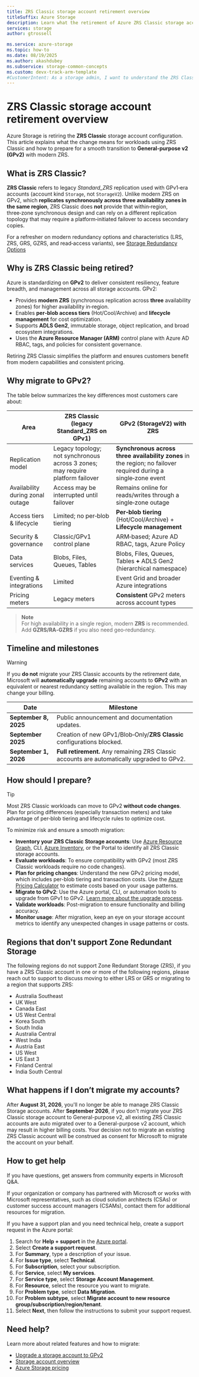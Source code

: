 ```yaml
---
title: ZRS Classic storage account retirement overview
titleSuffix: Azure Storage
description: Learn what the retirement of Azure ZRS Classic storage accounts means and how to prepare for a smooth migration to GPv2.
services: storage
author: gtrossell

ms.service: azure-storage
ms.topic: how-to
ms.date: 08/19/2025
ms.author: akashdubey
ms.subservice: storage-common-concepts
ms.custom: devx-track-arm-template
#CustomerIntent: As a storage admin, I want to understand the ZRS Classic retirement so that I can prepare for a smooth migration to GPv2.
---
```


# ZRS Classic storage account retirement overview

Azure Storage is retiring the **ZRS Classic** storage account configuration. This article explains what the change means for workloads using ZRS Classic and how to prepare for a smooth transition to **General-purpose v2 (GPv2)** with modern ZRS.

## What is ZRS Classic?

**ZRS Classic** refers to legacy *Standard_ZRS* replication used with GPv1‑era accounts (account kind `Storage`, not `StorageV2`). Unlike modern ZRS on GPv2, which **replicates synchronously across three availability zones in the same region**, ZRS Classic does **not** provide that within‑region, three‑zone synchronous design and can rely on a different replication topology that may require a platform‑initiated failover to access secondary copies.

For a refresher on modern redundancy options and characteristics (LRS, ZRS, GRS, GZRS, and read‑access variants), see [Storage Redundancy Options](storage-redundancy.md)

## Why is ZRS Classic being retired?

Azure is standardizing on **GPv2** to deliver consistent resiliency, feature breadth, and management across all storage accounts. GPv2:

- Provides **modern ZRS** (synchronous replication across **three** availability zones) for higher availability in‑region.
- Enables **per‑blob access tiers** (Hot/Cool/Archive) and **lifecycle management** for cost optimization.
- Supports **ADLS Gen2**, immutable storage, object replication, and broad ecosystem integrations.
- Uses the **Azure Resource Manager (ARM)** control plane with Azure AD RBAC, tags, and policies for consistent governance.

Retiring ZRS Classic simplifies the platform and ensures customers benefit from modern capabilities and consistent pricing.

## Why migrate to GPv2?

The table below summarizes the key differences most customers care about:

| Area | ZRS Classic (legacy Standard_ZRS on GPv1) | GPv2 (StorageV2) with ZRS |
|---|---|---|
| Replication model | Legacy topology; not synchronous across 3 zones; may require platform failover | **Synchronous across three availability zones** in the region; no failover required during a single‑zone event |
| Availability during zonal outage | Access may be interrupted until failover | Remains online for reads/writes through a single‑zone outage |
| Access tiers & lifecycle | Limited; no per‑blob tiering | **Per‑blob tiering** (Hot/Cool/Archive) + **Lifecycle management** |
| Security & governance | Classic/GPv1 control plane | ARM‑based; Azure AD RBAC, tags, Azure Policy |
| Data services | Blobs, Files, Queues, Tables | Blobs, Files, Queues, Tables **+** ADLS Gen2 (hierarchical namespace) |
| Eventing & integrations | Limited | Event Grid and broader Azure integrations |
| Pricing meters | Legacy meters | **Consistent** GPv2 meters across account types |

> **Note**  
> For high availability in a single region, modern **ZRS** is recommended. Add **GZRS/RA‑GZRS** if you also need geo‑redundancy.

## Timeline and milestones

> [!WARNING]
> If you **do not** migrate your ZRS Classic accounts by the retirement date, Microsoft will **automatically upgrade** remaining accounts to **GPv2** with an equivalent or nearest redundancy setting available in the region. This may change your billing.

| Date | Milestone |
|---|---|
| **September 8, 2025** | Public announcement and documentation updates. |
| **September 2025** | Creation of new GPv1/Blob‑Only/**ZRS Classic** configurations blocked. |
| **September 1, 2026** | **Full retirement.** Any remaining ZRS Classic accounts are automatically upgraded to GPv2. |

## How should I prepare?

> [!TIP]
> Most ZRS Classic workloads can move to GPv2 **without code changes**. Plan for pricing differences (especially transaction meters) and take advantage of per‑blob tiering and lifecycle rules to optimize cost.

To minimize risk and ensure a smooth migration:

- **Inventory your ZRS Classic Storage accounts**: Use [Azure Resource Graph](../../governance/resource-graph/overview.md), CLI, [Azure Inventory](../blobs/blob-inventory-how-to.md), or the Portal to identify all ZRS Classic storage accounts.
- **Evaluate workloads**: To ensure compatibility with GPv2 (most ZRS Classic workloads require no code changes).
- **Plan for pricing changes**: Understand the new GPv2 pricing model, which includes per-blob tiering and transaction costs. Use the [Azure Pricing Calculator](https://azure.microsoft.com/pricing/calculator/) to estimate costs based on your usage patterns.
- **Migrate to GPv2**: Use the Azure portal, CLI, or automation tools to upgrade from GPv1 to GPv2. [Learn more about the upgrade process](storage-account-upgrade.md).
- **Validate workloads**: Post-migration to ensure functionality and billing accuracy.
- **Monitor usage**: After migration, keep an eye on your storage account metrics to identify any unexpected changes in usage patterns or costs.

## Regions that don't support Zone Redundant Storage
The following regions do not support Zone Redundant Storage (ZRS), if you have a ZRS Classic account in one or more of the following regions, please reach out to support to discuss moving to either LRS or GRS or migrating to a region that supports ZRS:

- Australia Southeast
- UK West
- Canada East
- US West Central
- Korea South
- South India
- Australia Central
- West India
- Austria East
- US West
- US East 3
- Finland Central
- India South Central

## What happens if I don’t migrate my accounts?
After **August 31, 2026**, you'll no longer be able to manage ZRS Classic Storage accounts. After **September 2026**, if you don't migrate your ZRS Classic storage account to General-purpose v2, all existing ZRS Classic accounts are auto migrated over to a General-purpose v2 account, which may result in higher billing costs. Your decision not to migrate an existing ZRS Classic account will be construed as consent for Microsoft to migrate the account on your behalf.

## How to get help
If you have questions, get answers from community experts in Microsoft Q&A.

If your organization or company has partnered with Microsoft or works with Microsoft representatives, such as cloud solution architects (CSAs) or customer success account managers (CSAMs), contact them for additional resources for migration.

If you have a support plan and you need technical help, create a support request in the Azure portal:

1. Search for **Help + support** in the [Azure portal](https://portal.azure.com#view/Microsoft_Azure_Support/HelpAndSupportBlade/~/overview).
1. Select **Create a support request**.
1. For **Summary**, type a description of your issue.
1. For **Issue type**, select **Technical**.
1. For **Subscription**, select your subscription.
1. For **Service**, select **My services**.
1. For **Service type**, select **Storage Account Management**.
1. For **Resource**, select the resource you want to migrate.
1. For **Problem type**, select **Data Migration**.
1. For **Problem subtype**, select **Migrate account to new resource group/subscription/region/tenant**.
1. Select **Next**, then follow the instructions to submit your support request.


## Need help?
Learn more about related features and how to migrate:

- [Upgrade a storage account to GPv2](storage-account-upgrade.md)
- [Storage account overview](storage-account-overview.md)
- [Azure Storage pricing](https://azure.microsoft.com/pricing/details/storage/blobs/)